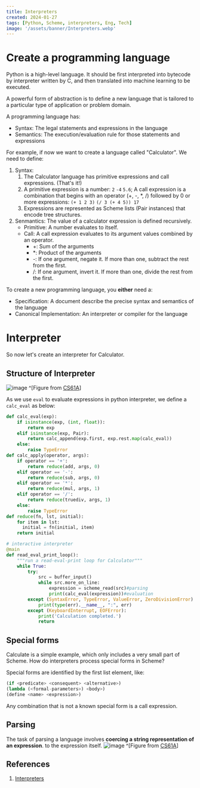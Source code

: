 ```yaml
---
title: Interpreters
created: 2024-01-27
tags: [Python, Scheme, interpreters, Eng, Tech]
image: '/assets/banner/Interpreters.webp'
---
```


# Create a programming language
Python is a high-level language. It should be first interpreted into bytecode by interpreter written by C, and then translated into machine learning to be executed.

A powerful form of abstraction is to define a new language that is tailored to a particular
type of application or problem domain.


A programming language has:
* Syntax: The legal statements and expressions in the language
* Semantics: The execution/evaluation rule for those statements and expressions

For example, if now we want to create a language called "Calculator". We need to define:
1. Syntax: 
   1. The Calculator language has primitive expressions and call expressions. (That's it!)
   2. A primitive expression is a number: `2` `-4` `5.6`;
   A call expression is a combination that begins with an operator (+, -, *, /) followed by 0
   or more expressions: `(+ 1 2 3)` `(/ 3 (+ 4 5))
   17`
   3. Expressions are represented as Scheme lists (Pair instances) that encode tree structures.
2. Senmantics: The value of a calculator expression is defined recursively. 
   * Primitive: A number evaluates to itself. 
   * Call: A call expression evaluates to its argument values combined by an operator. 
     * +: Sum of the arguments
     * \*: Product of the arguments 
     * -: If one argument, negate it. If more than one, subtract the rest from the first. 
     * /: If one argument, invert it. If more than one, divide the rest from the first.


To create a new programming language, you **either** need a:
* Specification: A document describe the precise syntax and semantics of the language
* Canonical Implementation: An interpreter or compiler for the language

# Interpreter
So now let's create an interpreter for Calculator.

## Structure of Interpreter
![image](/assets/images/computer%20science/interpreter_1.png) ^[Figure from <a href="https://cs61a.org/assets/slides/29-Calculator_1pp.pdf">CS61A</a>]

As we use `eval` to evaluate expressions in python interpreter, we define a `calc_eval` as below:
```python
def calc_eval(exp):
    if isinstance(exp, (int, float)):
        return exp
    elif isinstance(exp, Pair):
        return calc_append(exp.first, exp.rest.map(calc_eval))
    else:
        raise TypeError
def calc_apply(operator, args):
    if operator == '+':
        return reduce(add, args, 0)
    elif operator == '-':
        return reduce(sub, args, 0)
    elif operator == '*':
        return reduce(mul, args, 1)
    elif operator == '/':
        return reduce(truediv, args, 1)
    else:
        raise TypeError
def reduce(fn, lst, initial):
    for item in lst:
      initial = fn(initial, item)
    return initial

# interactive interpreter
@main
def read_eval_print_loop():
    """run a read-eval-print loop for Calculator"""
    while True:
        try:
            src = buffer_input()
            while src.more_on_line:
                expression = scheme_read(src)#parsing
                print(calc_eval(expression))#evaluation
        except (SyntaxError, TypeError, ValueError, ZeroDivisionError) as err:
            print(type(err).__name__, ":", err)
        except (KeyboardInterrupt, EOFError):
            print('Calculation completed.')
            return
```
## Special forms
Calculate is a simple example, which only includes a very small part of Scheme. How do interpreters process special forms in Scheme?

Special forms are identified by the first list element, like:
```python
(if <predicate> <consequent> <alternative>)
(lambda (<formal-parameters>) <body>)
(define <name> <expression>)
```
Any combination that is not a known special form is a call
expression.


## Parsing
The task of parsing a language involves **coercing a string representation of an expression**.
to the expression itself.
![image](/assets/images/computer%20science/parsing_1.png) ^[Figure from <a href="https://cs61a.org/assets/slides/29-Calculator_1pp.pdf">CS61A</a>]

## References
1. [Interpreters](https://cs61a.org/assets/slides/30-Interpreters_1pp.pdf)
